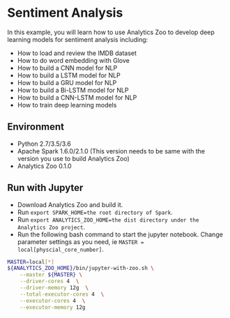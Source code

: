 # Sentiment Analysis
In this example, you will learn how to use Analytics Zoo to develop deep learning models for sentiment analysis including:
* How to load and review the IMDB dataset
* How to do word embedding with Glove
* How to build a CNN model for NLP
* How to build a LSTM model for NLP
* How to build a GRU model for NLP
* How to build a Bi-LSTM model for NLP
* How to build a CNN-LSTM model for NLP
* How to train deep learning models

## Environment
* Python 2.7/3.5/3.6
* Apache Spark 1.6.0/2.1.0 (This version needs to be same with the version you use to build Analytics Zoo)
* Analytics Zoo 0.1.0

## Run with Jupyter
* Download Analytics Zoo and build it.
* Run `export SPARK_HOME=the root directory of Spark`.
* Run `export ANALYTICS_ZOO_HOME=the dist directory under the Analytics Zoo project`.
* Run the following bash command to start the jupyter notebook. Change parameter settings as you need, ie `MASTER = local[physcial_core_number]`.
```bash
MASTER=local[*]
${ANALYTICS_ZOO_HOME}/bin/jupyter-with-zoo.sh \
    --master ${MASTER} \
    --driver-cores 4  \
    --driver-memory 12g  \
    --total-executor-cores 4  \
    --executor-cores 4  \
    --executor-memory 12g
```
